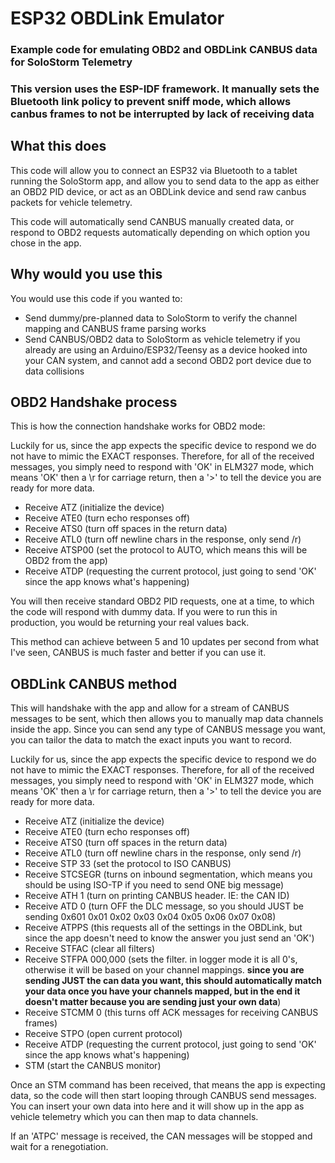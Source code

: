 # ESP32 OBDLink Emulator
### Example code for emulating OBD2 and OBDLink CANBUS data for SoloStorm Telemetry

### This version uses the ESP-IDF framework.  It manually sets the Bluetooth link policy to prevent sniff mode, which allows canbus frames to not be interrupted by lack of receiving data



## What this does
This code will allow you to connect an ESP32 via Bluetooth to a tablet running the SoloStorm app, and allow you to send data to the app as either an OBD2 PID device, or act as an OBDLink device and send raw canbus packets for vehicle telemetry.

This code will automatically send CANBUS manually created data, or respond to OBD2 requests automatically depending on which option you chose in the app.



## Why would you use this
You would use this code if you wanted to:

- Send dummy/pre-planned data to SoloStorm to verify the channel mapping and CANBUS frame parsing works
- Send CANBUS/OBD2 data to SoloStorm as vehicle telemetry if you already are using an Arduino/ESP32/Teensy as a device hooked into your CAN system, and cannot add a second OBD2 port device due to data collisions



## OBD2 Handshake process
This is how the connection handshake works for OBD2 mode:

Luckily for us, since the app expects the specific device to respond we do not have to mimic the EXACT responses.  Therefore, for all of the received messages, you simply need to respond with 'OK' in ELM327 mode, which means 'OK' then a \r for carriage return, then a '>' to tell the device you are ready for more data.

- Receive ATZ (initialize the device)
- Receive ATE0 (turn echo responses off)
- Receive ATS0 (turn off spaces in the return data)
- Receive ATL0 (turn off newline chars in the response, only send /r)
- Receive ATSP00 (set the protocol to AUTO, which means this will be OBD2 from the app)
- Receive ATDP (requesting the current protocol, just going to send 'OK' since the app knows what's happening)

You will then receive standard OBD2 PID requests, one at a time, to which the code will respond with dummy data.  If you were to run this in production, you would be returning your real values back.

This method can achieve between 5 and 10 updates per second from what I've seen, CANBUS is much faster and better if you can use it.



## OBDLink CANBUS method
This will handshake with the app and allow for a stream of CANBUS messages to be sent, which then allows you to manually map data channels inside the app.  Since you can send any type of CANBUS message you want, you can tailor the data to match the exact inputs you want to record.

Luckily for us, since the app expects the specific device to respond we do not have to mimic the EXACT responses.  Therefore, for all of the received messages, you simply need to respond with 'OK' in ELM327 mode, which means 'OK' then a \r for carriage return, then a '>' to tell the device you are ready for more data.

- Receive ATZ (initialize the device)
- Receive ATE0 (turn echo responses off)
- Receive ATS0 (turn off spaces in the return data)
- Receive ATL0 (turn off newline chars in the response, only send /r)
- Receive STP 33 (set the protocol to ISO CANBUS)
- Receive STCSEGR (turns on inbound segmentation, which means you should be using ISO-TP if you need to send ONE big message)
- Receive ATH 1 (turn on printing CANBUS header.  IE: the CAN ID)
- Receive ATD 0 (turn OFF the DLC message, so you should JUST be sending 0x601 0x01 0x02 0x03 0x04 0x05 0x06 0x07 0x08)
- Receive ATPPS (this requests all of the settings in the OBDLink, but since the app doesn't need to know the answer you just send an 'OK')
- Receive STFAC (clear all filters)
- Receive STFPA 000,000 (sets the filter.  in logger mode it is all 0's, otherwise it will be based on your channel mappings.  **since you are sending JUST the can data you want, this should automatically match your data once you have your channels mapped, but in the end it doesn't matter because you are sending just your own data**)
- Receive STCMM 0 (this turns off ACK messages for receiving CANBUS frames)
- Receive STPO (open current protocol)
- Receive ATDP (requesting the current protocol, just going to send 'OK' since the app knows what's happening)
- STM (start the CANBUS monitor)

Once an STM command has been received, that means the app is expecting data, so the code will then start looping through CANBUS send messages.  You can insert your own data into here and it will show up in the app as vehicle telemetry which you can then map to data channels.

If an 'ATPC' message is received, the CAN messages will be stopped and wait for a renegotiation.
